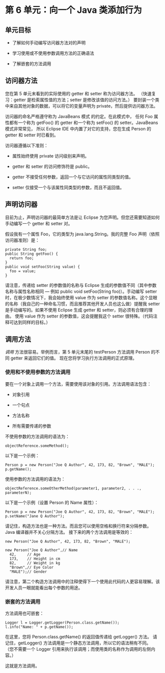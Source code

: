 # 第 6 单元：向一个 Java 类添加行为

## 单元目标

* 了解如何手动编写访问器方法对的声明

* 学习使用或不使用参数调用方法的正确语法

* 了解嵌套的方法调用

## 访问器方法

您在第 5 单元末看到的实际使用的 getter 和 setter 称为访问器方法。
（快速复习：getter 是检索属性值的方法；setter 是修改该值的访问方法。）
要封装一个类中来自其他对象的数据，可以将它的变量声明为 private，然后提供访问器方法。

访问器的命名严格遵守称为 JavaBeans 模式 的约定。在此模式中，
任何 Foo 属性都有一个称为 getFoo() 的 getter 和一个称为 setFoo() 的 setter。JavaBeans 模式非常常见，
所以 Eclipse IDE 中内置了对它的支持，您在生成 Person 的 getter 和 setter 时已看到。

访问器遵循以下准则：

* 属性始终使用 private 访问级别来声明。

* getter 和 setter 的访问修饰符是 public。

* getter 不接受任何参数，返回一个与它访问的属性同类型的值。

* setter 仅接受一个与该属性同类型的参数，而且不返回值。

## 声明访问器

目前为止，声明访问器的最简单方法是让 Eclipse 为您声明。但您还需要知道如何手动编写一个 getter 和 setter 对。

假设我有一个属性 Foo，它的类型为 java.lang.String。我的完整 Foo 声明（依照访问器准则）是：

```
private String foo;
public String getFoo() {
  return foo;
}
public void setFoo(String value) {
  foo = value;
}
```

请注意，传递给 setter 的参数值的名称与 Eclipse 生成的参数值不同（其中参数名称与属性名称相同 — 例如 public void setFoo(String foo)）。手动编写 setter 时，在极少数情况下，我会始终使用 value 作为 setter 的参数值名称。这个显眼的名称（我自己的一种命名习惯，而且推荐其他开发人员也这么做）提醒我 setter 是手动编写的。如果不使用 Eclipse 生成 getter 和 setter，则必须有合理的理由。
使用 value 作为 setter 的参数值，这会提醒我这个 setter 很特殊。（代码注释可达到同样的目标。）

## 调用方法

*调用* 方法很容易。举例而言，第 5 单元末尾的 testPerson 方法调用 Person 的不同 getter 来返回它们的值。
现在您将学习执行方法调用的正式原理。

### 使用和不使用参数的方法调用

要在一个对象上调用一个方法，需要使用该对象的引用。方法调用语法包含：

* 对象引用

* 一个句点

* 方法名称

* 所有需要传递的参数

不使用参数的方法调用的语法为：

```
objectReference.someMethod();
```

以下是一个示例：

```
Person p = new Person("Joe Q Author", 42, 173, 82, "Brown", "MALE");
p.getName();
```

使用参数的方法调用的语法为：

```
objectReference.someOtherMethod(parameter1, parameter2, . . ., parameterN);
```

以下是一个示例（设置 Person 的 Name 属性）：

```
Person p = new Person("Joe Q Author", 42, 173, 82, "Brown", "MALE");
p.setName("Jane Q Author");
```

请记住，构造方法也是一种方法。而且您可以使用空格和换行符来分隔参数。Java 编译器并不关心分隔方法。
接下来的两个方法调用是等效的：

```
new Person("Joe Q Author", 42, 173, 82, "Brown", "MALE");

new Person("Joe Q Author",// Name
  42,     // Age
  173,    // Height in cm
  82,     // Weight in kg
  "Brown",// Eye Color
  "MALE");// Gender
```

请注意，第二个构造方法调用中的注释使得下一个使用此代码的人更容易理解。该开发人员一眼就能看出每个参数的用途。

### 嵌套的方法调用

方法调用也可嵌套：

```
Logger l = Logger.getLogger(Person.class.getName());
l.info("Name: " + p.getName());
```

在这里，您将 Person.class.getName() 的返回值传递给 getLogger() 方法。
请记住，getLogger() 方法调用是一个静态方法调用，所以它的语法稍有不同。
（您不需要一个 Logger 引用来执行该调用；而使用类的名称作为调用的左侧内容。）

这就是方法调用。









































